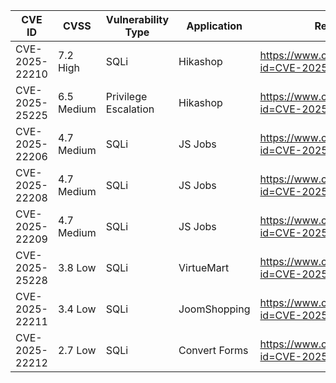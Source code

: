 | CVE ID            | CVSS       | Vulnerability Type   | Application     | Reference                                                |
|-------------------|------------|-----------------------|------------------|----------------------------------------------------------|
| CVE-2025-22210    | 7.2 High   | SQLi                  | Hikashop         | https://www.cve.org/CVERecord?id=CVE-2025-22210         |
| CVE-2025-25225    | 6.5 Medium | Privilege Escalation  | Hikashop         | https://www.cve.org/CVERecord?id=CVE-2025-25225         |
| CVE-2025-22206    | 4.7 Medium | SQLi                  | JS Jobs          | https://www.cve.org/CVERecord?id=CVE-2025-22206         |
| CVE-2025-22208    | 4.7 Medium | SQLi                  | JS Jobs          | https://www.cve.org/CVERecord?id=CVE-2025-22208         |
| CVE-2025-22209    | 4.7 Medium | SQLi                  | JS Jobs          | https://www.cve.org/CVERecord?id=CVE-2025-22209         |
| CVE-2025-25228    | 3.8 Low    | SQLi                  | VirtueMart       | https://www.cve.org/CVERecord?id=CVE-2025-25228         |
| CVE-2025-22211    | 3.4 Low    | SQLi                  | JoomShopping     | https://www.cve.org/CVERecord?id=CVE-2025-22211         |
| CVE-2025-22212    | 2.7 Low    | SQLi                  | Convert Forms    | https://www.cve.org/CVERecord?id=CVE-2025-22212         |
